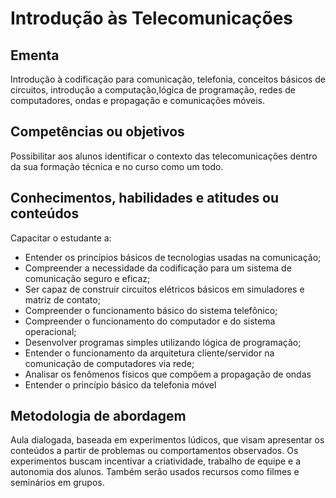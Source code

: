 # Introdução às Telecomunicações

## Ementa
   Introdução à codificação para comunicação, telefonia, conceitos básicos de circuitos, introdução a computação,lógica de programação, redes de computadores, ondas e propagação e comunicações móveis. 

## Competências ou objetivos
Possibilitar aos alunos identificar o contexto das telecomunicações dentro da sua formação técnica e no curso como um todo.

## Conhecimentos, habilidades e atitudes ou conteúdos
Capacitar o estudante a:
- Entender os princípios básicos de tecnologias usadas na comunicação;
- Compreender a necessidade da codificação para um sistema de comunicação seguro e eficaz;
- Ser capaz de construir circuitos elétricos básicos em simuladores e matriz de contato;
- Compreender o funcionamento básico do sistema telefônico;
- Compreender o funcionamento do computador e do sistema operacional;
- Desenvolver programas simples utilizando lógica de programação;
- Entender o funcionamento da arquitetura cliente/servidor na comunicação de computadores via rede;
- Analisar os fenômenos físicos que compõem a propagação de ondas
- Entender o princípio básico da telefonia móvel

## Metodologia de abordagem
   Aula dialogada, baseada em experimentos lúdicos, que visam apresentar os conteúdos a partir de problemas ou comportamentos observados. Os experimentos buscam incentivar a criatividade, trabalho de equipe e a autonomia dos alunos. Também serão usados recursos como filmes e seminários em grupos.